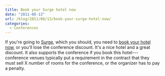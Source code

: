 ```yaml
---
title: Book your Surge hotel now
date: "2011-08-13"
url: /blog/2011/08/13/book-your-surge-hotel-now/
categories:
  - Conferences
---
```

If you're going to [Surge](http://omniti.com/surge/2011/), which you should, you need to [book your hotel now](http://omniti.com/surge/2011/hotelandtravel), or you'll lose the conference discount. It's a nice hotel and a great discount. It also supports the conference if you book this hotel---conference venues typically put a requirement in the contract that they must sell X number of rooms for the conference, or the organizer has to pay a penalty.


